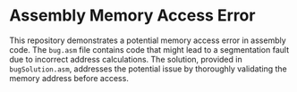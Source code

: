 # Assembly Memory Access Error

This repository demonstrates a potential memory access error in assembly code. The `bug.asm` file contains code that might lead to a segmentation fault due to incorrect address calculations. The solution, provided in `bugSolution.asm`, addresses the potential issue by thoroughly validating the memory address before access.